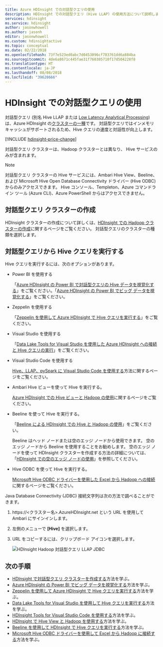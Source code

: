 ```yaml
---
title: Azure HDInsight での対話型クエリの使用
description: HDInsight での対話型クエリ (Hive LLAP) の使用方法について説明します。
services: hdinsight
ms.service: hdinsight
author: jasonwhowell
ms.author: jasonh
editor: jasonwhowell
ms.custom: hdinsightactive
ms.topic: conceptual
ms.date: 02/22/2018
ms.openlocfilehash: 73f7e523ed0abc7d0453096cf783761dd6a884ba
ms.sourcegitcommit: 4de6a8671c445fae31f760385710f17d504228f8
ms.translationtype: HT
ms.contentlocale: ja-JP
ms.lasthandoff: 08/08/2018
ms.locfileid: "39628666"
---
```

# <a name="use-interactive-query-with-hdinsight"></a>HDInsight での対話型クエリの使用
対話型クエリ (別名 Hive LLAP または [Low Latency Analytical Processing](https://cwiki.apache.org/confluence/display/Hive/LLAP)) は、Azure HDInsight の[クラスターの一種](../hdinsight-hadoop-provision-linux-clusters.md#cluster-types)です。 対話型クエリではインメモリ キャッシュがサポートされるため、Hive クエリの速度と対話性が向上します。

[!INCLUDE [hdinsight-price-change](../../../includes/hdinsight-enhancements.md)] 

対話型クエリ クラスターは、Hadoop クラスターとは異なり、 Hive サービスのみが含まれます。 

> [!NOTE]
> 対話型クエリ クラスターの Hive サービスには、Ambari Hive View、Beeline、および Microsoft Hive Open Database Connectivity ドライバー (Hive ODBC) からのみアクセスできます。 Hive コンソール、Templeton、Azure コマンドライン ツール (Azure CLI)、Azure PowerShell からはアクセスできません。 
> 
> 

## <a name="create-an-interactive-query-cluster"></a>対話型クエリ クラスターの作成
HDInsight クラスターの作成について詳しくは、[HDInsight での Hadoop クラスターの作成](../hdinsight-hadoop-provision-linux-clusters.md)に関するページをご覧ください。 対話型クエリのクラスターの種類を選択します。

## <a name="execute-hive-queries-from-interactive-query"></a>対話型クエリから Hive クエリを実行する
Hive クエリを実行するには、次のオプションがあります。

* Power BI を使用する

    「[Azure HDInsight の Power BI で対話型クエリの Hive データを視覚化する](./apache-hadoop-connect-hive-power-bi-directquery.md)」をご覧ください。「[Azure HDInsight の Power BI でビッグ データを視覚化する](../hadoop/apache-hadoop-connect-hive-power-bi.md)」をご覧ください。
 
* Zeppelin を使用する

    「[Zeppelin を使用して Azure HDInsight で Hive クエリを実行する](../hdinsight-connect-hive-zeppelin.md)」をご覧ください。

* Visual Studio を使用する

    「[Data Lake Tools for Visual Studio を使用した Azure HDInsight への接続と Hive クエリの実行](../hadoop/apache-hadoop-visual-studio-tools-get-started.md#run-interactive-hive-queries)」をご覧ください。

* Visual Studio Code を使用する

    [Hive、LLAP、pySpark に Visual Studio Code を使用する](../hdinsight-for-vscode.md)方法に関するページをご覧ください。
* Ambari Hive ビューを使って Hive を実行する。
  
    [Azure HDInsight での Hive ビューと Hadoop の使用](../hadoop/apache-hadoop-use-hive-ambari-view.md)に関するページをご覧ください。
* Beeline を使って Hive を実行する。
  
    「[Beeline による HDInsight での Hive と Hadoop の使用](../hadoop/apache-hadoop-use-hive-beeline.md)」をご覧ください。
  
    Beeline はヘッド ノードまたは空のエッジ ノードから使用できます。 空のエッジ ノードから Beeline を使用することをお勧めします。 空のエッジ ノードを使って HDInsight クラスターを作成する方法の詳細については、「[HDInsight での空のエッジ ノードの使用](../hdinsight-apps-use-edge-node.md)」を参照してください。
* Hive ODBC を使って Hive を実行する。
  
    [Microsoft Hive ODBC ドライバーを使用した Excel から Hadoop への接続](../hadoop/apache-hadoop-connect-excel-hive-odbc-driver.md)に関するページをご覧ください。

Java Database Connectivity (JDBC) 接続文字列は次の方法で調べることができます。

1. https://\<クラスター名\>.AzureHDInsight.net という URL を使用して Ambari にサインインします。
2. 左側のメニューで **[Hive]** を選択します。
3. URL をコピーするには、クリップボード アイコンを選択します。
   
   ![HDInsight Hadoop 対話型クエリ LLAP JDBC](./media/apache-interactive-query-get-started/hdinsight-hadoop-use-interactive-hive-jdbc.png)

## <a name="next-steps"></a>次の手順

* [HDInsight で対話型クエリ クラスターを作成する](../hdinsight-hadoop-provision-linux-clusters.md)方法を学ぶ。
* [Azure HDInsight の Power BI でビッグ データを視覚化する](../hadoop/apache-hadoop-connect-hive-power-bi.md)方法を学ぶ。
* [Zeppelin を使用して Azure HDInsight で Hive クエリを実行する](../hdinsight-connect-hive-zeppelin.md)方法を学ぶ。
* [Data Lake Tools for Visual Studio を使用して Hive クエリを実行する](../hadoop/apache-hadoop-visual-studio-tools-get-started.md#run-interactive-hive-queries)方法を学ぶ。
* [HDInsight Tools for Visual Studio Code を使用する](../hdinsight-for-vscode.md)方法を学ぶ。
* [HDInsight で Hive View と Hadoop を使用する](../hadoop/apache-hadoop-use-hive-ambari-view.md)方法を学ぶ。
* [Beeline を使用して HDInsight で Hive クエリを実行する](../hadoop/apache-hadoop-use-hive-beeline.md)方法を学ぶ。
* [Microsoft Hive ODBC ドライバーを使用して Excel から Hadoop に接続する](../hadoop/apache-hadoop-connect-excel-hive-odbc-driver.md)方法を学ぶ。

